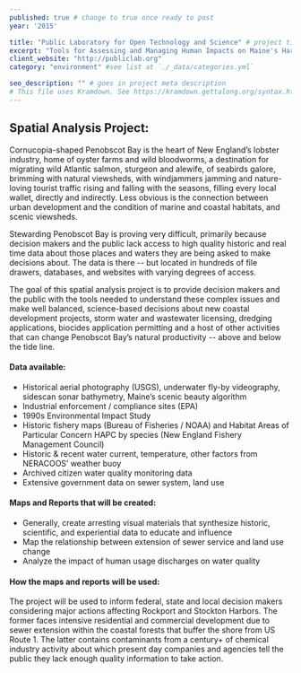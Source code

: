 ```yaml
---
published: true # change to true once ready to post
year: '2015'

title: "Public Laboratory for Open Technology and Science" # project title or client name
excerpt: "Tools for Assessing and Managing Human Impacts on Maine's Harbors" # shows on project list page
client_website: "http://publiclab.org"
category: "environment" #see list at `./_data/categories.yml`

seo_description: "" # goes in project meta description
# This file uses Kramdown. See https://kramdown.gettalong.org/syntax.html for syntax
---
```


## Spatial Analysis Project:
Cornucopia-shaped Penobscot Bay is the heart of New England’s lobster industry, home of oyster farms and wild bloodworms, a destination for migrating wild Atlantic salmon, sturgeon and alewife, of seabirds galore, brimming with natural viewsheds, with windjammers jamming and nature-loving tourist traffic rising and falling with the seasons, filling every local wallet, directly and indirectly. Less obvious is the connection between urban development and the condition of marine and coastal habitats, and scenic viewsheds.

Stewarding Penobscot Bay is proving very difficult, primarily because decision makers and the public lack access to high quality historic and real time data about those places and waters they are being asked to make decisions about. The data is there -- but located in hundreds of file drawers, databases, and websites with varying degrees of access.

The goal of this spatial analysis project is to provide decision makers and the public with the tools needed to understand these complex issues and make well balanced, science-based decisions about new coastal development projects, storm water and wastewater licensing, dredging applications, biocides application permitting and a host of other activities that can change Penobscot Bay’s natural productivity -- above and below the tide line.

#### Data available:
- Historical aerial photography (USGS), underwater fly-by videography, sidescan sonar bathymetry, Maine’s scenic beauty algorithm
- Industrial enforcement / compliance sites (EPA)
- 1990s Environmental Impact Study
- Historic fishery maps (Bureau of Fisheries / NOAA) and Habitat Areas of Particular Concern HAPC by species (New England Fishery Management Council)
- Historic & recent water current, temperature, other factors from NERACOOS’ weather buoy
- Archived citizen water quality monitoring data
- Extensive government data on sewer system, land use

#### Maps and Reports that will be created:
- Generally, create arresting visual materials that synthesize historic, scientific, and experiential data to educate and influence
- Map the relationship between extension of sewer service and land use change
- Analyze the impact of human usage discharges on water quality

#### How the maps and reports will be used:
The project will be used to inform federal, state and local decision makers considering major actions affecting Rockport and Stockton Harbors. The former faces intensive residential and commercial development due to sewer extension within the coastal forests that buffer the shore from US Route 1. The latter contains contaminants from a century+ of chemical industry activity about which present day companies and agencies tell the public they lack enough quality information to take action.

